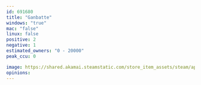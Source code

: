 ```yaml
---
id: 691680
title: "Ganbatte"
windows: "true"
mac: "false"
linux: false
positive: 2
negative: 1
estimated_owners: "0 - 20000"
peak_ccu: 0

image: https://shared.akamai.steamstatic.com/store_item_assets/steam/apps/691680/header.jpg?t=1524150056
opinions:
---
```

